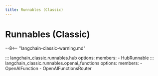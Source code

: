 ```yaml
---
title: Runnables (Classic)
---
```


# Runnables (Classic)

--8<-- "langchain-classic-warning.md"

<!-- Copied from https://python.langchain.com/api_reference/langchain/runnables.html -->

::: langchain_classic.runnables.hub
    options:
      members:
        - HubRunnable
::: langchain_classic.runnables.openai_functions
    options:
      members:
        - OpenAIFunction
        - OpenAIFunctionsRouter
